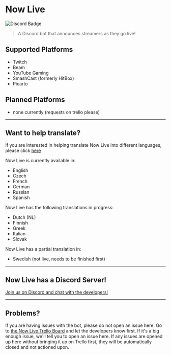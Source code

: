 # Now Live
![Discord Badge](https://discordapp.com/api/guilds/250045505659207699/widget.png?style=shield)

> A Discord bot that announces streamers as they go live!

## Supported Platforms
* Twitch
* Beam
* YouTube Gaming
* SmashCast (formerly HitBox)
* Picarto

## Planned Platforms
* none currently (requests on trello please)

---
## Want to help translate?
If you are interested in helping translate Now Live into different languages, please click [here](https://docs.google.com/forms/d/e/1FAIpQLSfVrJpQI9bWLm9Mptz5tG1WfEqG4naWilEl9l5HdAiPyIzMfA/viewform)

Now Live is currently available in:
* English
* Czech
* French
* German
* Russian
* Spanish

Now Live has the following translations in progress:
* Dutch (NL)
* Finnish
* Greek
* Italian
* Slovak

Now Live has a partial translation in:
* Swedish (not live, needs to be finished first)

---
## Now Live has a Discord Server!

[Join us on Discord and chat with the developers!](https://discord.gg/gKbbrFK)

---
## Problems?
If you are having issues with the bot, please do not open an issue here.  Go to [the Now Live Trello Board](https://trello.com/invite/b/kcWshbIU/a94c145e598be9f8dd734197ba07288e/now-live-bot) and let the developers know first.  If it's a big enough issue, we'll tell you to open an issue here.  If any issues are opened up here without bringing it up on Trello first, they will be automatically closed and not actioned upon.
